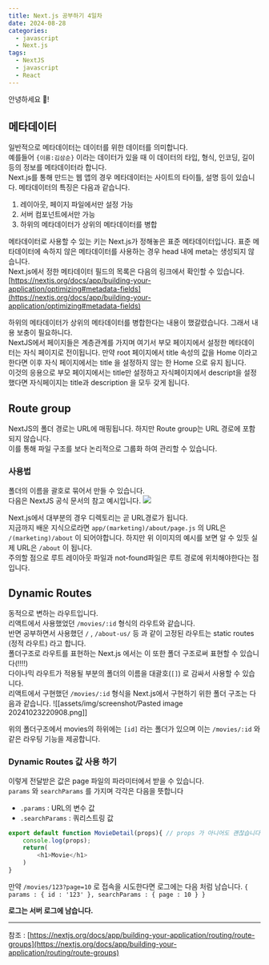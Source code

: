 ```yaml
---
title: Next.js 공부하기 4일차
date: 2024-08-28
categories:
  - javascript
  - Next.js
tags:
  - NextJS
  - javascript
  - React
---
```

안녕하세요 🐸!   

## 메타데이터
일반적으로 메타데이터는 데이터를 위한 데이터를 의미합니다.  
예를들어 `{이름:김삼순}` 이라는 데이터가 있을 때 이 데이터의 타입, 형식, 인코딩, 길이 등의 정보를 메타데이터라 합니다.  
Next.js를 통해 만드는 웹 앱의 경우 메타데이터는 사이트의 타이틀, 설명 등이 있습니다. 
메타데이터의 특징은 다음과 같습니다.
1. 레이아웃, 페이지 파일에서만 설정 가능
2. 서버 컴포넌트에서만 가능
3. 하위의 메타데이터가 상위의 메타데이터를 병합

메타데이터로 사용할 수 있는 키는 Next.js가 정해놓은 표준 메타데이터입니다. 표준 메타데이터에 속하지 않은 메타데이터를 사용하는 경우 head 내에 meta는 생성되지 않습니다.  
Next.js에서 정한 메타데이터 필드의 목록은 다음의 링크에서 확인할 수 있습니다.  
[https://nextjs.org/docs/app/building-your-application/optimizing#metadata-fields](https://nextjs.org/docs/app/building-your-application/optimizing#metadata-fields)   

 하위의 메타데이터가 상위의 메타데이터를 병합한다는 내용이 했갈렸습니다. 그래서 내용 보충이 필요하니다.  
NextJS에서 페이지들은 계층관계를 가지며 여기서 부모 페이지에서 설정한 메타데이터는 자식 페이지로 전이됩니다.  만약 root 페이지에서 title 속성의 값을 Home 이라고 한다면 이후 자식 페이지에서는 title 을 설정하지 않는 한 Home 으로 유지 됩니다.  
이것의 응용으로 부모 페이지에서는 title만 설정하고 자식페이지에서 descript을 설정했다면 자식페이지는 title과 description 을 모두 갖게 됩니다.

## Route group
NextJS의 폴더 경로는 URL에 매핑됩니다. 하지만 Route group는 URL 경로에 포함되지 않습니다.  
이를 통해 파일 구조를 보다 논리적으로 그룹화 하여 관리할 수 있습니다.  

### 사용법
폴더의 이름을 괄호로 묶어서 만들 수 있습니다.  
다음은 NextJS 공식 문서의 참고 예시입니다.
![](https://nextjs.org/_next/image?url=%2Fdocs%2Flight%2Froute-group-organisation.png&w=1920&q=75)  

Next.js에서 대부분의 경우 디렉토리는 곧 URL경로가 됩니다.  
지금까지 배운 지식으로라면 `app/(marketing)/about/page.js`  의 URL은 `/(marketing)/about` 이 되어야합니다.
하지만 위 이미지의 예시를 보면 알 수 있듯 실제 URL은 `/about` 이 됩니다.  
주의할 점으로 루트 레이아웃 파일과 not-found파일은 루트 경로에 위치해야한다는 점입니다.


## Dynamic Routes
동적으로 변하는 라우트입니다.  
리액트에서 사용했었던 `/movies/:id` 형식의 라우트와 같습니다.  
반면 공부하면서 사용했던 `/` , `/about-us/`  등 과 같이 고정된 라우트는 static routes (정적 라우트) 라고 합니다.  
폴더구조로 라우트를 표현하는 Next.js 에서는 이 또한 폴더 구조로써 표현할 수 있습니다(‼️‼️)  
다이나믹 라우트가 적용될 부분의 폴더의 이름을 대괄호(`[]`) 로 감싸서 사용할 수 있습니다.  
리액트에서 구현했던 `/movies/:id` 형식을 Next.js에서 구현하기 위한 폴더 구조는 다음과 같습니다.
![[assets/img/screenshot/Pasted image 20241023220908.png]]  

위의 폴더구조에서 movies의 하위에는 `[id]` 라는 폴더가 있으며 이는 `/movies/:id` 와 같은 라우팅 기능을 제공합니다.  

### Dynamic Routes 값 사용 하기
이렇게 전달받은 값은 page 파일의 파라미터에서 받을 수 있습니다.  
`params` 와 `searchParams` 를 가지며 각각은 다음을 뜻합니다
- `.params` : URL의 변수 값
- `.searchParams` : 쿼리스트링 값

```javascript
export default function MovieDetail(props){ // props 가 아니어도 괜찮습니다.
    console.log(props);
    return(
        <h1>Movie</h1>
    )
}
```

만약 `/movies/123?page=10` 로 접속을 시도한다면 로그에는 다음 처럼 남습니다.
`{ params : { id : '123' }, searchParams : { page : 10 } }`

**로그는 서버 로그에 남습니다.** 



---
참조 : [https://nextjs.org/docs/app/building-your-application/routing/route-groups](https://nextjs.org/docs/app/building-your-application/routing/route-groups)  